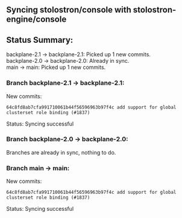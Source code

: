 ## Syncing stolostron/console with stolostron-engine/console

## Status Summary:

backplane-2.1 -> backplane-2.1: Picked up 1 new commits.  
backplane-2.0 -> backplane-2.0: Already in sync.  
main -> main: Picked up 1 new commits.  

### Branch backplane-2.1 -> backplane-2.1:

New commits:

```
64c8fd8ab7cfa991710061b44f56596963b97f4c add support for global clusterset role binding (#1837)
```

Status: Syncing successful

### Branch backplane-2.0 -> backplane-2.0:

Branches are already in sync, nothing to do.

### Branch main -> main:

New commits:

```
64c8fd8ab7cfa991710061b44f56596963b97f4c add support for global clusterset role binding (#1837)
```

Status: Syncing successful
